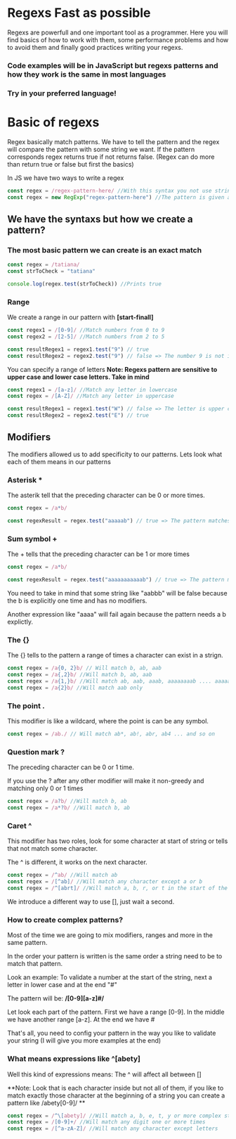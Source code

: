 # Regexs Fast as possible

Regexs are powerfull and one important tool as a programmer.
Here you will find basics of how to work with them, some performance problems and how to avoid them and finally good practices writing your regexs.

### Code examples will be in JavaScript but regexs patterns and how they work is the same in most languages
### Try in your preferred language!

# Basic of regexs

Regex basically match patterns. We have to tell the pattern and the regex will compare the pattern with some string we want.
If the pattern corresponds regex returns true if not returns false. (Regex can do more than return true or false but first the basics)

In JS we have two ways to write a regex

```Javascript
const regex = /regex-pattern-here/ //With this syntax you not use string
const regex = new RegExp("regex-pattern-here") //The pattern is given as a string
```

## We have the syntaxs but how we create a pattern?

### The most basic pattern we can create is an exact match

```Javascript
const regex = /tatiana/
const strToCheck = "tatiana"

console.log(regex.test(strToCheck)) //Prints true
```

### Range

We create a range in our pattern with **\[start-finall\]**

```Javascript
const regex1 = /[0-9]/ //Match numbers from 0 to 9
const regex2 = /[2-5]/ //Match numbers from 2 to 5

const resultRegex1 = regex1.test("9") // true
const resultRegex2 = regex2.test("9") // false => The number 9 is not in range
```
You can specify a range of letters
**Note: Regexs pattern are sensitive to upper case and lower case letters. Take in mind**

```Javascript
const regex1 = /[a-z]/ //Match any letter in lowercase
const regex = /[A-Z]/ //Match any letter in uppercase

const resultRegex1 = regex1.test("W") // false => The letter is upper case and the regex1 checks all letters lower case
const resultRegex2 = regex2.test("E") // true
```

## Modifiers

The modifiers allowed us to add specificity to our patterns. Lets look what each of them means in our patterns

### Asterisk *

The asterik tell that the preceding character can be 0 or more times.

```Javascript
const regex = /a*b/

const regexResult = regex.test("aaaaab") // true => The pattern matches b, ab, aab, aaab, .... aaaaaaaaaaaaaaaaaaab
```

### Sum symbol +

The  + tells that the preceding character can be 1 or more times

```Javascript
const regex = /a*b/

const regexResult = regex.test("aaaaaaaaaaab") // true => The pattern matches ab, aab, aab, aaaab ... aaaaaaaaaaaaaaaaaaaaab
```
You need to take in mind that some string like "aabbb" will be false because the b is explicitly one time and has no modifiers.

Another expression like "aaaa" will fail again because the pattern needs a b explictly.

### The {}

The {} tells to the pattern a range of times a character can exist in a strign.

```Javascript
const regex = /a{0, 2}b/ // Will match b, ab, aab
const regex = /a{,2}b/ //Will match b, ab, aab
const regex = /a{1,}b/ //Will match ab, aab, aaab, aaaaaaaab .... aaaaaaaaaaaaaaaaaaaaab ...
const regex = /a{2}b/ //Will match aab only
```

### The point .

This modifier is like a wildcard, where the point is can be any symbol.

```Javascript
const regex = /ab./ // Will match ab*, ab!, abr, ab4 ... and so on
```

### Question mark ?

The preceding character can be 0 or 1 time.

If you use the ? after any other modifier will make it non-greedy and matching only 0 or 1 times

```Javascript
const regex = /a?b/ //Will match b, ab
const regex = /a*?b/ //Will match b, ab
```

### Caret ^

This modifier has two roles, look for some character at start of string or tells that not match some character. 

The ^ is different, it works on the next character.

```Javascript
const regex = /^ab/ //Will match ab
const regex = /[^ab]/ //Will match any character except a or b
const regex = /^[abrt]/ //Will match a, b, r, or t in the start of the string
```

We introduce a different way to use \[\], just wait a second.

### How to create complex patterns?

Most of the time we are going to mix modifiers, ranges and more in the same pattern.

In the order your pattern is written is the same order a string need to be to match that pattern.

Look an example: To validate a number at the start of the string, next a letter in lower case and at the end "#"

The pattern will be: **/\[0-9\]\[a-z]#/**

Let look each part of the pattern. First we have a range \[0-9\]. In the middle we have another range \[a-z\]. At the end we have # 

That's all, you need to config your pattern in the way you like to validate your string (I will give you more examples at the end)

### What means expressions like ^\[abety\]

Well this kind of expressions means: The ^ will affect all between \[\]

**Note: Look that is each character inside but not all of them, if you like to match exactly those character at the beginning of a string
you can create a pattern like /abety\[0-9]/
**

```Javascript
const regex = /^\[abety]/ //Will match a, b, e, t, y or more complex strings like ahty, bertre
const regex = /[0-9]+/ //Will match any digit one or more times
const regex = /[^a-zA-Z]/ //Will match any character except letters 
```
